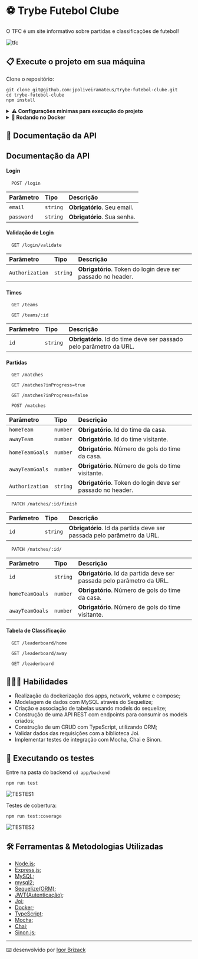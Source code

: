 
# ⚽ Trybe Futebol Clube

O TFC é um site informativo sobre partidas e classificações de futebol!

![tfc](https://user-images.githubusercontent.com/99822908/197893222-e9b8bf64-e6cb-415d-b273-ff045ff426cd.png)


## 📋 Execute o projeto em sua máquina

Clone o repositório:

```
git clone git@github.com:jpoliveiramateus/trybe-futebol-clube.git
cd trybe-futebol-clube
npm install
```

<details>
<summary><strong> ⚠️ Configurações mínimas para execução do projeto</strong></summary><br />

Na sua máquina você deve ter:

 - Sistema Operacional Distribuição Unix
 - Node versão 16
 - Docker
 - Docker-compose versão >=1.29.2

➡️ O `node` deve ter versão igual ou superior à `16.14.0 LTS`:
  - Para instalar o nvm, [acesse esse link](https://github.com/nvm-sh/nvm#installing-and-updating);
  - Rode os comandos abaixo para instalar a versão correta de `node` e usá-la:
    - `nvm install 16.14 --lts`
    - `nvm use 16.14`
    - `nvm alias default 16.14`

➡️ O`docker-compose` deve ter versão igual ou superior à`ˆ1.29.2`:
  * Use esse [link de referência para realizar a instalação corretamente no ubuntu](https://app.betrybe.com/learn/course/5e938f69-6e32-43b3-9685-c936530fd326/module/94d0e996-1827-4fbc-bc24-c99fb592925b/section/5987fa2d-0d04-45b2-9d91-1c2ffce09862/day/2f1a5c4d-74b1-488a-8d9b-408682c93724/lesson/b883b81d-21f6-4b60-aa62-8508f6017ea0);
  * Acesse o [link da documentação oficial com passos para desinstalar](https://docs.docker.com/compose/install/#uninstallation) caso necessário.

</details>

<details>
  <summary><strong>🐋 Rodando no Docker</strong></summary>
  
  <br/>

  > :information_source: Rode os serviços com o comando `docker-compose up -d --build`.

</details>

## 🔎 Documentação da API


## Documentação da API

#### Login

```
  POST /login 
```

| Parâmetro   | Tipo       | Descrição                           |
| :---------- | :--------- | :---------------------------------- |
| `email` | `string` | **Obrigatório**. Seu email. |
| `password` | `string` | **Obrigatório**. Sua senha. |

#### Validação de Login

```
  GET /login/validate
```

| Parâmetro   | Tipo       | Descrição                                   |
| :---------- | :--------- | :------------------------------------------ |
| `Authorization`      | `string` | **Obrigatório**. Token do login deve ser passado no header. |

#### Times

```
  GET /teams
```

```
  GET /teams/:id
```

| Parâmetro   | Tipo       | Descrição                           |
| :---------- | :--------- | :---------------------------------- |
| `id` | `string` | **Obrigatório**. Id do time deve ser passado pelo parâmetro da URL. |

#### Partidas

```
  GET /matches
```

```
  GET /matches?inProgress=true
```

```
  GET /matches?inProgress=false
```

```
  POST /matches
```
| Parâmetro   | Tipo       | Descrição                           |
| :---------- | :--------- | :---------------------------------- |
| `homeTeam` | `number` | **Obrigatório**. Id do time da casa. |
| `awayTeam` | `number` | **Obrigatório**. Id do time visitante. |
| `homeTeamGoals` | `number` | **Obrigatório**. Número de gols do time da casa. |
| `awayTeamGoals` | `number` | **Obrigatório**. Número de gols do time visitante. |
| `Authorization`      | `string` | **Obrigatório**. Token do login deve ser passado no header. |

```
  PATCH /matches/:id/finish
```
| Parâmetro   | Tipo       | Descrição                           |
| :---------- | :--------- | :---------------------------------- |
| `id` | `string` | **Obrigatório**. Id da partida deve ser passada pelo parâmetro da URL. |

```
  PATCH /matches/:id/
```
| Parâmetro   | Tipo       | Descrição                           |
| :---------- | :--------- | :---------------------------------- |
| `id` | `string` | **Obrigatório**. Id da partida deve ser passada pelo parâmetro da URL. |
| `homeTeamGoals` | `number` | **Obrigatório**. Número de gols do time da casa. |
| `awayTeamGoals` | `number` | **Obrigatório**. Número de gols do time visitante. |

#### Tabela de Classificação

```
  GET /leaderboard/home
```

```
  GET /leaderboard/away
```

```
  GET /leaderboard
```

## 👨🏻‍💻 Habilidades

- Realização da dockerização dos apps, network, volume e compose;
- Modelagem de dados com MySQL através do Sequelize;
- Criação e associação de tabelas usando models do sequelize;
- Construção de uma API REST com endpoints para consumir os models criados;
- Construção de um CRUD com TypeScript, utilizando ORM;
- Validar dados das requisições com a biblioteca Joi.
- Implementar testes de integração com Mocha, Chai e Sinon.

## 🧪 Executando os testes

Entre na pasta do backend ```cd app/backend```

```
npm run test

```
![TESTES1](https://user-images.githubusercontent.com/99991795/198088494-bb976c66-0881-45ec-b27a-31a92d6854ee.png)

Testes de cobertura:

```
npm run test:coverage
```

![TESTES2](https://user-images.githubusercontent.com/99991795/198088653-396ed50c-791e-4312-983e-140d623a3169.png)


## 🛠️ Ferramentas & Metodologias Utilizadas

- [Node.js](https://nodejs.org/en/);
- [Express.js](https://expressjs.com/);
- [MySQL](https://www.mysql.com/);
- [mysql2](https://www.npmjs.com/package/mysql2);
- [Sequelize(ORM)](https://sequelize.org/);
- [JWT(Autenticação)](https://jwt.io/);
- [Joi](https://joi.dev/api/?v=17.6.0);
- [Docker](https://www.docker.com/);
- [TypeScript](https://www.typescriptlang.org/);
- [Mocha](https://mochajs.org/);
- [Chai](https://www.chaijs.com/);
- [Sinon.js](https://sinonjs.org/);

---
⌨️ desenvolvido por [Igor Brizack](https://www.linkedin.com/in/igor-brizack/) 
